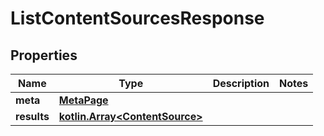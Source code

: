 # ListContentSourcesResponse

## Properties
Name | Type | Description | Notes
------------ | ------------- | ------------- | -------------
**meta** | [**MetaPage**](MetaPage.md) |  | 
**results** | [**kotlin.Array&lt;ContentSource&gt;**](ContentSource.md) |  | 
